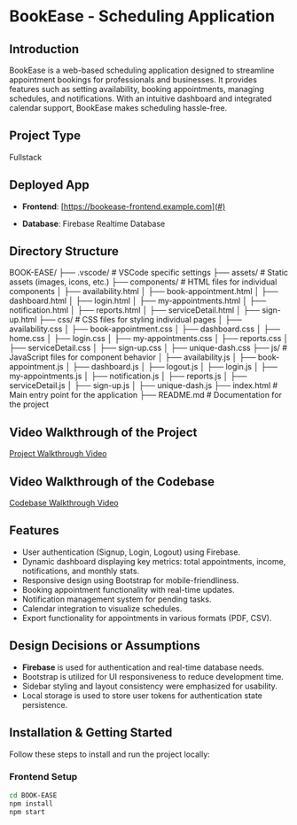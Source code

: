 # **BookEase - Scheduling Application**

## **Introduction**
BookEase is a web-based scheduling application designed to streamline appointment bookings for professionals and businesses. It provides features such as setting availability, booking appointments, managing schedules, and notifications. With an intuitive dashboard and integrated calendar support, BookEase makes scheduling hassle-free.

## **Project Type**
Fullstack

## **Deployed App**
- **Frontend**: [https://bookease-frontend.example.com](#)

- **Database**: Firebase Realtime Database

## **Directory Structure**
BOOK-EASE/
├── .vscode/            # VSCode specific settings
├── assets/             # Static assets (images, icons, etc.)
├── components/         # HTML files for individual components
│   ├── availability.html
│   ├── book-appointment.html
│   ├── dashboard.html
│   ├── login.html
│   ├── my-appointments.html
│   ├── notification.html
│   ├── reports.html
│   ├── serviceDetail.html
│   ├── sign-up.html
├── css/                # CSS files for styling individual pages
│   ├── availability.css
│   ├── book-appointment.css
│   ├── dashboard.css
│   ├── home.css
│   ├── login.css
│   ├── my-appointments.css
│   ├── reports.css
│   ├── serviceDetail.css
│   ├── sign-up.css
│   ├── unique-dash.css
├── js/                 # JavaScript files for component behavior
│   ├── availability.js
│   ├── book-appointment.js
│   ├── dashboard.js
│   ├── logout.js
│   ├── login.js
│   ├── my-appointments.js
│   ├── notification.js
│   ├── reports.js
│   ├── serviceDetail.js
│   ├── sign-up.js
│   ├── unique-dash.js
├── index.html          # Main entry point for the application
├── README.md           # Documentation for the project


<!-- e html2pdf.js  -->



## **Video Walkthrough of the Project**
[Project Walkthrough Video](#)

## **Video Walkthrough of the Codebase**
[Codebase Walkthrough Video](#)

## **Features**
- User authentication (Signup, Login, Logout) using Firebase.
- Dynamic dashboard displaying key metrics: total appointments, income, notifications, and monthly stats.
- Responsive design using Bootstrap for mobile-friendliness.
- Booking appointment functionality with real-time updates.
- Notification management system for pending tasks.
- Calendar integration to visualize schedules.
- Export functionality for appointments in various formats (PDF, CSV).

## **Design Decisions or Assumptions**
- **Firebase** is used for authentication and real-time database needs.
- Bootstrap is utilized for UI responsiveness to reduce development time.
- Sidebar styling and layout consistency were emphasized for usability.
- Local storage is used to store user tokens for authentication state persistence.

## **Installation & Getting Started**
Follow these steps to install and run the project locally:

### Frontend Setup
```bash
cd BOOK-EASE
npm install
npm start


